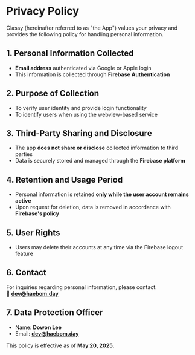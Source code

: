 # Privacy Policy

Glassy (hereinafter referred to as "the App") values your privacy and provides the following policy for handling personal information.

## 1. Personal Information Collected
- **Email address** authenticated via Google or Apple login
- This information is collected through **Firebase Authentication**

## 2. Purpose of Collection
- To verify user identity and provide login functionality
- To identify users when using the webview-based service

## 3. Third-Party Sharing and Disclosure
- The app **does not share or disclose** collected information to third parties
- Data is securely stored and managed through the **Firebase platform**

## 4. Retention and Usage Period
- Personal information is retained **only while the user account remains active**
- Upon request for deletion, data is removed in accordance with **Firebase's policy**

## 5. User Rights
- Users may delete their accounts at any time via the Firebase logout feature

## 6. Contact
For inquiries regarding personal information, please contact:  
📧 **dev@haebom.day**

## 7. Data Protection Officer
- Name: **Dowon Lee**
- Email: **dev@haebom.day**

This policy is effective as of **May 20, 2025**.
